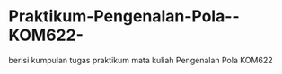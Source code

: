 # Praktikum-Pengenalan-Pola--KOM622-
berisi kumpulan tugas praktikum mata kuliah Pengenalan Pola KOM622
